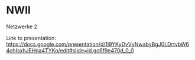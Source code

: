 # NWII
Netzwerke 2

Link to presentation: 
https://docs.google.com/presentation/d/1l9YKyDvVyNwabyBgJ0LDrtvbW64ohIsxhJEHna4TYKo/edit#slide=id.gc6f9e470d_0_0 

